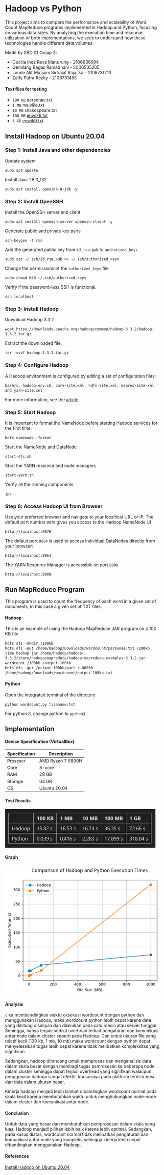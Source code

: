 # Hadoop vs Python
This project aims to compare the performance and scalability of Word Count MapReduce programs implemented in Hadoop and Python, focusing on various data sizes. By analyzing the execution time and resource utilization of both implementations, we seek to understand how these technologies handle different data volumes.

Made by SBD 01 Group 3:
- Cecilia Inez Reva Manurung - 2106636994
- Gemilang Bagas Ramadhani - 2006535205
- Laode Alif Ma'sum Sidrajat Raja Ika - 2106731213
- Zalfy Putra Rezky - 2106731453

#### Text files for testing
- `100 KB` personae.txt
- `1 MB` melville.txt
- `10 MB` shakespeare.txt
- `100 MB` [enwik8.txt](https://mattmahoney.net/dc/enwik8.zip)
- `1 GB` [enwik9.txt](https://mattmahoney.net/dc/enwik9.zip)

## Install Hadoop on Ubuntu 20.04

### Step 1: Install Java and other dependencies
Update system
```
sudo apt update
```
Install  Java 1.8.0_132
```
sudo apt install openjdk-8-jdk -y
```

### Step 2: Install OpenSSH
Install the OpenSSH server and client
```
sudo apt install openssh-server openssh-client -y
```
Generate public and private key pairs
```
ssh-keygen -t rsa
```
Add the generated public key from `id_rsa.pub` to `authorized_keys`
```
sudo cat ~/.ssh/id_rsa.pub >> ~/.ssh/authorized_keys
```
Change the permissions of the `authorized_keys` file
```
sudo chmod 640 ~/.ssh/authorized_keys
```
Verify if the password-less SSH is functional.
```
ssh localhost
```

### Step 3: Install Hadoop
Download Hadoop 3.3.2
```
wget https://downloads.apache.org/hadoop/common/hadoop-3.3.2/hadoop-3.3.2.tar.gz
```
Extract the downloaded file.
```
tar -xvzf hadoop-3.3.2.tar.gz
```

### Step 4: Configure Hadoop
A Hadoop environment is configured by editing a set of configuration files:<br>
```
bashrc, hadoop-env.sh, core-site.xml, hdfs-site.xml, mapred-site-xml and yarn-site.xml
```
For more information, see the [article](https://medium.com/@festusmorumbasi/installing-hadoop-on-ubuntu-20-04-4610b6e0391e)

### Step 5: Start Hadoop
It is important to format the NameNode before starting Hadoop services for the first time:
```
hdfs namenode -format
```
Start the NameNode and DataNode
```
start-dfs.sh
```
Start the YARN resource and node managers
```
start-yarn.sh
```
Verify all the running components
```
jps
```

### Step 6: Access Hadoop UI from Browser
Use your preferred browser and navigate to your localhost URL or IP. The default port number `9870` gives you access to the Hadoop NameNode UI
```
http://localhost:9870
```
The default port `9864` is used to access individual DataNodes directly from your browser:
```
http://localhost:9864
```
The YARN Resource Manager is accessible on port `8088`
```
http://localhost:8088
```

## Run MapReduce Program
This program is used to count the frequency of each word in a given set of documents, in this case a given set of TXT files.

#### Hadoop
This is an example of using the Hadoop MapReduce JAR program on a 100 KB file
```
hdfs dfs -mkdir /100kb
hdfs dfs -put /home/hadoop/Downloads/wordcount/personae.txt /100kb
time hadoop jar /home/hadoop/hadoop-3.3.2/share/hadoop/mapreduce/hadoop-mapreduce-examples-3.3.2.jar wordcount /100kb /output-100kb
hdfs dfs -get /output-100kb/part-r-00000 /home/hadoop/Downloads/wordcount/output-100kb.txt
```

#### Python
Open the integrated terminal of the directory
```
python wordcount.py filename.txt
```
For python 3, change python to `python3`

## Implementation
#### Device Specification (VirtualBox)

| Specification | Description       |
|---------------|-------------------|
| Prosesor      | AMD Ryzen 7 5800H |
| Core          | 8-core            |
| RAM           | 28 GB             |
| Storage       | 64 GB             |
| OS            | Ubuntu 20.04      |

#### Test Results
![Table](https://raw.githubusercontent.com/zalfyputra/hadoop-vs-python/main/img/table.png)

#### Graph
![Plot](https://raw.githubusercontent.com/zalfyputra/hadoop-vs-python/main/img/plot.png)

#### Analysis
Jika membandingkan waktu eksekusi wordcount dengan python dan menggunakan Hadoop, maka wordcount python lebih cepat karena data yang dihitung disimpan dan dilakukan pada satu mesin atau server tunggal. Sehingga, hanya terjadi sedikit overhead terkait pengaturan dan komunikasi antar node dalam cluster seperti pada Hadoop. Dan untuk ukuran file yang relatif kecil (100 kb, 1 mb, 10 mb) maka wordcount dengan python dapat menyelesaikan tugas lebih cepat karena tidak melibatkan kompleksitas yang signifikan.

Sedangkan, hadoop dirancang untuk memproses dan menganalisis data dalam skala besar dengan membagi tugas pemrosesan ke beberapa node dalam cluster sehingga dapat terjadi overhead yang signifikan walaupun penggunaan hadoop sangat efektif, khususnya pada platform terdistribusi dan data dalam ukuran besar. 

Kinerja hadoop menjadi lebih lambat dibandingkan wordcount normal pada skala kecil karena membutuhkan waktu untuk menghubungkan node-node dalam cluster dan komunikasi antar node.

#### Conclusion
Untuk data yang besar dan membutuhkan pemprosesan dalam skala yang luas, Hadoop menjadi pilihan lebih baik karena lebih optimal. Sedangkan, pada kasus diatas, wordcount normal tidak melibatkan pengaturan dan komunikasi antar node yang kompleks sehingga kinerja lebih cepat dibandingkan menggunakan Hadoop.

#### References
[Install Hadoop on Ubuntu 20.04](https://medium.com/@festusmorumbasi/installing-hadoop-on-ubuntu-20-04-4610b6e0391e)